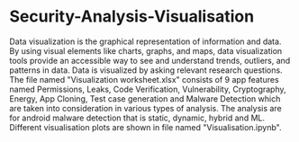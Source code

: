 # Security-Analysis-Visualisation
Data visualization is the graphical representation of information and data. By using visual elements like charts, graphs, and maps, data visualization tools provide an accessible way to see and understand trends, outliers, and patterns in data. 
Data is visualized by asking relevant research questions. The file named "Visualization worksheet.xlsx" consists of 9 app features named Permissions, Leaks,	Code Verification,	Vulnerability,	Cryptography,	Energy,	App Cloning,	Test case generation and	Malware Detection which are taken into consideration in various types of analysis. The analysis are for android malware detection that is static, dynamic, hybrid and ML.
Different visualisation plots are shown in file named "Visualisation.ipynb".
